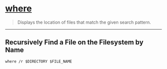 # [where](https://docs.microsoft.com/en-us/windows-server/administration/windows-commands/where)

> Displays the location of files that match the given search pattern.

---

## Recursively Find a File on the Filesystem by Name

```batch
where /r $DIRECTORY $FILE_NAME
```
